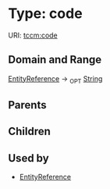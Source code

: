 
# Type: code




URI: [tccm:code](https://hotecosystem.org/tccmcode)


## Domain and Range

[EntityReference](EntityReference.md) ->  <sub>OPT</sub> [String](types/String.md)

## Parents


## Children


## Used by

 * [EntityReference](EntityReference.md)
